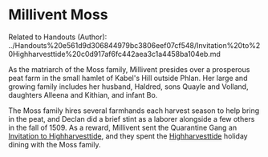 # Millivent Moss

Related to Handouts (Author): ../Handouts%20e561d9d306844979bc3806eef07cf548/Invitation%20to%20Highharvesttide%20c0d917af6fc442aea3c1a4458ba104eb.md

As the matriarch of the Moss family, Millivent presides over a prosperous peat farm in the small hamlet of Kabel's Hill outside Phlan. Her large and growing family includes her husband, Haldred, sons Quayle and Volland, daughters Alleena and Kithian, and infant Bo.

The Moss family hires several farmhands each harvest season to help bring in the peat, and Declan did a brief stint as a laborer alongside a few others in the fall of 1509. As a reward, Millivent sent the Quarantine Gang an [Invitation to Highharvesttide](../Handouts/%E2%9C%89%EF%B8%8F%20Invitation%20to%20Highharvesttide.md), and they spent the  [Highharvesttide](../logbook/Highharvesttide.md) holiday dining with the Moss family.